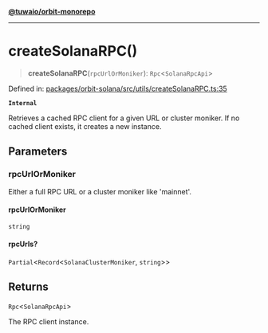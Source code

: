[**@tuwaio/orbit-monorepo**](../../../README.md)

***

# createSolanaRPC()

> **createSolanaRPC**(`rpcUrlOrMoniker`): `Rpc`\<`SolanaRpcApi`\>

Defined in: [packages/orbit-solana/src/utils/createSolanaRPC.ts:35](https://github.com/TuwaIO/orbit/blob/107dfed95532a313235ff8d368c14e1f23dbcd63/packages/orbit-solana/src/utils/createSolanaRPC.ts#L35)

**`Internal`**

Retrieves a cached RPC client for a given URL or cluster moniker.
If no cached client exists, it creates a new instance.

## Parameters

### rpcUrlOrMoniker

Either a full RPC URL or a cluster moniker like 'mainnet'.

#### rpcUrlOrMoniker

`string`

#### rpcUrls?

`Partial`\<`Record`\<`SolanaClusterMoniker`, `string`\>\>

## Returns

`Rpc`\<`SolanaRpcApi`\>

The RPC client instance.
